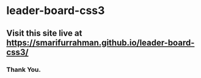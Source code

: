 # leader-board-css3
## Visit this site live at https://smarifurrahman.github.io/leader-board-css3/
### Thank You.